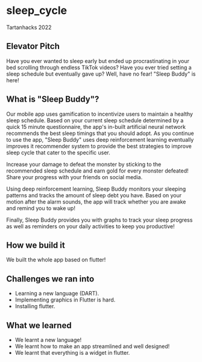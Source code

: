 # sleep_cycle

Tartanhacks 2022

## Elevator Pitch

Have you ever wanted to sleep early but ended up procrastinating in your bed scrolling through endless TikTok videos? Have you ever tried setting a sleep schedule but eventually gave up? Well, have no fear! "Sleep Buddy" is here!

## What is "Sleep Buddy"?

Our mobile app uses gamification to incentivize users to maintain a healthy sleep schedule. Based on your current sleep schedule determined by a quick 15 minute questionnaire, the app's in-built artificial neural network recommends the best sleep timings that you should adopt. As you continue to use the app, "Sleep Buddy" uses deep reinforcement learning eventually improves it recommender system to provide the best strategies to improve sleep cycle that cater to the specific user.

Increase your damage to defeat the monster by sticking to the recommended sleep schedule and earn gold for every monster defeated! Share your progress with your friends on social media.

Using deep reinforcement learning, Sleep Buddy monitors your sleeping patterns and tracks the amount of sleep debt you have. Based on your motion after the alarm sounds, the app will track whether you are awake and remind you to wake up!

Finally, Sleep Buddy provides you with graphs to track your sleep progress as well as reminders on your daily activities to keep you productive!

## How we build it

We built the whole app based on flutter!

## Challenges we ran into

- Learning a new language (DART).
- Implementing graphics in Flutter is hard.
- Installing flutter.

## What we learned

- We learnt a new language!
- We learnt how to make an app streamlined and well designed!
- We learnt that everything is a widget in flutter.
